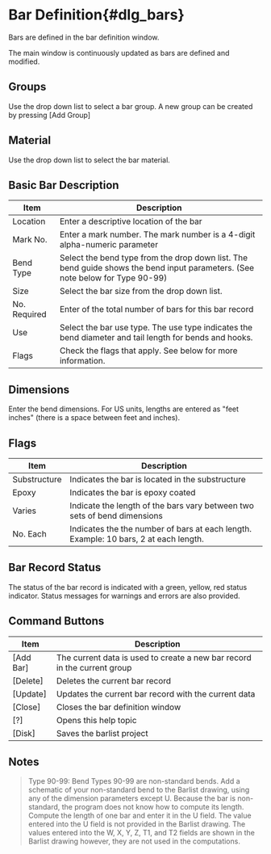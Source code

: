 Bar Definition{#dlg_bars}
=======
Bars are defined in the bar definition window.

The main window is continuously updated as bars are defined and modified.

## Groups
Use the drop down list to select a bar group.
A new group can be created by pressing [Add Group]

## Material
Use the drop down list to select the bar material.

## Basic Bar Description

Item | Description
-----|-----------
Location | Enter a descriptive location of the bar
Mark No. | Enter a mark number. The mark number is a 4-digit alpha-numeric parameter
Bend Type | Select the bend type from the drop down list. The bend guide shows the bend input parameters. (See note below for Type 90-99)
Size | Select the bar size from the drop down list.
No. Required | Enter of the total number of bars for this bar record
Use | Select the bar use type. The use type indicates the bend diameter and tail length for bends and hooks.
Flags | Check the flags that apply. See below for more information.

## Dimensions
Enter the bend dimensions. For US units, lengths are entered as "feet inches" (there is a space between feet and inches).

## Flags
Item | Description
-----|----------
Substructure | Indicates the bar is located in the substructure
Epoxy | Indicates the bar is epoxy coated
Varies | Indicate the length of the bars vary between two sets of bend dimensions
No. Each | Indicates the the number of bars at each length. Example: 10 bars, 2 at each length.

## Bar Record Status
The status of the bar record is indicated with a green, yellow, red status indicator. Status messages for warnings and errors are also provided.

## Command Buttons
Item | Description
----|------
[Add Bar] | The current data is used to create a new bar record in the current group
[Delete] | Deletes the current bar record
[Update] | Updates the current bar record with the current data
[Close] | Closes the bar definition window
[?] | Opens this help topic
[Disk] | Saves the barlist project

## Notes
> Type 90-99: Bend Types 90-99 are non-standard bends. Add a schematic of your non-standard bend to the Barlist drawing, using any of the dimension parameters except U. Because the bar is non-standard, the program does not know how to compute its length. Compute the length of one bar and enter it in the U field. The value entered into the U field is not provided in the Barlist drawing. The values entered into the W, X, Y, Z, T1, and T2 fields are shown in the Barlist drawing however, they are not used in the computations.
